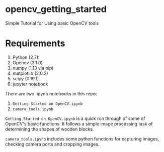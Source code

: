 # opencv_getting_started
Simple Tutorial for Using basic OpenCV tools

# Requirements
1. Python (2.7):
  1. Opencv (3.1.0)
  2. numpy (1.13 via pip)
  3. matplotlib (2.0.2)
  4. scipy (0.19.1)
  5. jupyter notebook
  
There are two .ipynb notebooks in this repo:
1. `Getting Started on OpenCV.ipynb`
2. `camera_tools.ipynb`

`Getting Started on OpenCV.ipynb` is a quick run through of some of OpenCV's basic functions. It follows a simple image processing task of determining the shapes of wooden blocks. 

`camera_tools.ipynb` includes some python functions for capturing images, checking camera ports and cropping images. 
